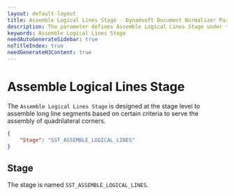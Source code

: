 ```yaml
---
layout: default-layout
title: Assemble Logical Lines Stage - Dynamsoft Document Normalizer Parameters
description: The parameter defines Assemble Logical Lines Stage under the Document Detection Section.
keywords: Assemble Logical Lines Stage
needAutoGenerateSidebar: true
noTitleIndex: true
needGenerateH3Content: true
---
```


# Assemble Logical Lines Stage

The `Assemble Logical Lines Stage` is designed at the stage level to assemble long line segments based on certain criteria to serve the assembly of quadrilateral corners.

```json
{
    "Stage": "SST_ASSEMBLE_LOGICAL_LINES"
}
```

## Stage

The stage is named `SST_ASSEMBLE_LOGICAL_LINES`.